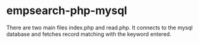 # empsearch-php-mysql
There are two main files index.php and read.php. It connects to the mysql database and fetches record matching with the keyword entered.
